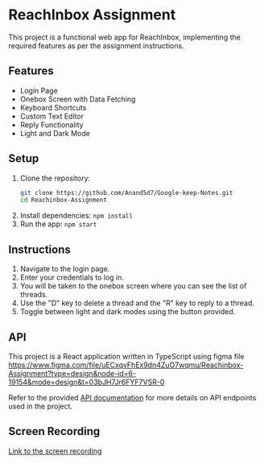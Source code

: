 # ReachInbox Assignment

This project is a functional web app for ReachInbox, implementing the required features as per the assignment instructions.

## Features

- Login Page
- Onebox Screen with Data Fetching
- Keyboard Shortcuts
- Custom Text Editor
- Reply Functionality
- Light and Dark Mode

## Setup

1. Clone the repository:
    ```bash
    git clone https://github.com/Anand5d7/Google-keep-Notes.git
    cd Reachinbox-Assignment
    ```
3. Install dependencies: `npm install`
4. Run the app: `npm start`

## Instructions

1. Navigate to the login page.
2. Enter your credentials to log in.
3. You will be taken to the onebox screen where you can see the list of threads.
4. Use the "D" key to delete a thread and the "R" key to reply to a thread.
5. Toggle between light and dark modes using the button provided.

## API
This project is a React application written in TypeScript using figma file https://www.figma.com/file/uECxqvFhEx9dn4ZuO7wqmu/Reachinbox-Assignment?type=design&node-id=6-19154&mode=design&t=03bJH7Jr6FYF7VSR-0

Refer to the provided [API documentation](https://documenter.getpostman.com/view/30630244/2sA2rCTMKr#433eb613-e405-4239-9e2d-f20485b31b27) for more details on API endpoints used in the project.

## Screen Recording

[Link to the screen recording](https://loom.com/example)
